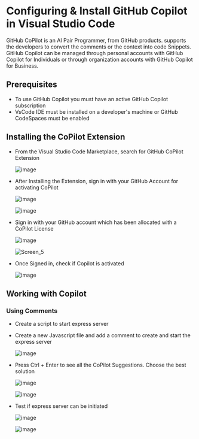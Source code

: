 # Configuring & Install GitHub Copilot in Visual Studio Code

GitHub CoPilot is an AI Pair Programmer, from GitHub products.  supports the developers to convert the comments or the context into code Snippets. GitHub Copilot can be managed through personal accounts with GitHub Copilot for Individuals or through organization accounts with GitHub Copilot for Business.

## Prerequisites
 
- To use GitHub Copilot you must have an active GitHub Copilot subscription
- VsCode IDE must be installed on a developer's machine or GitHub CodeSpaces must be enabled

## Installing the CoPilot Extension

- From the Visual Studio Code Marketplace, search for GitHub CoPilot Extension

  ![image](https://user-images.githubusercontent.com/67369513/220258409-351b848d-3407-4e2a-a4c3-e1ecbe3d27d0.png)

- After Installing the Extension, sign in with your GitHub Account for activating CoPilot

  ![image](https://user-images.githubusercontent.com/67369513/220258887-68a99b1e-981b-46e5-a156-15486c5094eb.png)

  ![image](https://user-images.githubusercontent.com/67369513/220259050-56cf64fc-06d9-483e-b694-dbf3992ee135.png)

- Sign in with your GitHub account which has been allocated with a CoPilot License

  ![image](https://user-images.githubusercontent.com/67369513/220260744-020bdbe4-3a38-45b8-9a76-4168801c70a8.png)

  ![Screen_5](https://user-images.githubusercontent.com/67369513/220260957-92902213-0eb8-436d-94ef-2f611e871c57.PNG)

- Once Signed in, check if Copilot is activated

  ![image](https://user-images.githubusercontent.com/67369513/220261147-5c97675e-f17c-47d8-8751-1ce4682f6a07.png)

## Working with Copilot

### Using Comments 

- Create a script to start express server 
- Create a new Javascript file and add a comment to create and start the express server

  ![image](https://user-images.githubusercontent.com/67369513/220262763-42ab36fc-877a-48da-916b-24b42dd485ee.png)

- Press Ctrl + Enter to see all the CoPilot Suggestions. Choose the best solution 

  ![image](https://user-images.githubusercontent.com/67369513/220276559-35f96b38-d8c3-4159-b50d-597e9082515c.png)

  ![image](https://user-images.githubusercontent.com/67369513/220276809-688b9cb6-e598-408c-aa5a-c13c8b17eb65.png)

- Test if express server can be initiated

  ![image](https://user-images.githubusercontent.com/67369513/220277431-d4ccf690-ac3c-47b8-9648-ebc826dee923.png)

  ![image](https://user-images.githubusercontent.com/67369513/220264050-59ecfa2b-2c30-46ee-92f3-302e360defc5.png)


